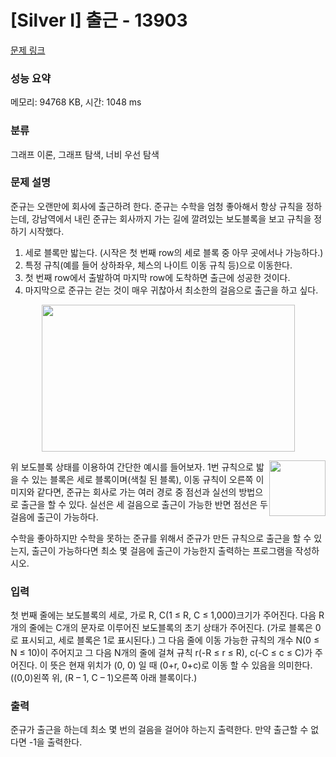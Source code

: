 # [Silver I] 출근 - 13903 

[문제 링크](https://www.acmicpc.net/problem/13903) 

### 성능 요약

메모리: 94768 KB, 시간: 1048 ms

### 분류

그래프 이론, 그래프 탐색, 너비 우선 탐색

### 문제 설명

<p>준규는 오랜만에 회사에 출근하려 한다. 준규는 수학을 엄청 좋아해서 항상 규칙을 정하는데, 강남역에서 내린 준규는 회사까지 가는 길에 깔려있는 보도블록을 보고 규칙을 정하기 시작했다.</p>

<ol>
	<li>세로 블록만 밟는다. (시작은 첫 번째 row의 세로 블록 중 아무 곳에서나 가능하다.)</li>
	<li>특정 규칙(예를 들어 상하좌우, 체스의 나이트 이동 규칙 등)으로 이동한다.</li>
	<li>첫 번째 row에서 출발하여 마지막 row에 도착하면 출근에 성공한 것이다.</li>
	<li>마지막으로 준규는 걷는 것이 매우 귀찮아서 최소한의 걸음으로 출근을 하고 싶다.</li>
</ol>

<p style="text-align:center"><img alt="" src="https://onlinejudgeimages.s3-ap-northeast-1.amazonaws.com/problem/13903/1.png" style="height:235px; width:405px"></p>

<p><img alt="" src="https://onlinejudgeimages.s3-ap-northeast-1.amazonaws.com/problem/13903/2.png" style="float:right; height:89px; width:90px">위 보도블록 상태를 이용하여 간단한 예시를 들어보자. 1번 규칙으로 밟을 수 있는 블록은 세로 블록이며(색칠 된 블록), 이동 규칙이 오른쪽 이미지와 같다면, 준규는 회사로 가는 여러 경로 중 점선과 실선의 방법으로 출근을 할 수 있다. 실선은 세 걸음으로 출근이 가능한 반면 점선은 두 걸음에 출근이 가능하다.</p>

<p>수학을 좋아하지만 수학을 못하는 준규를 위해서 준규가 만든 규칙으로 출근을 할 수 있는지, 출근이 가능하다면 최소 몇 걸음에 출근이 가능한지 출력하는 프로그램을 작성하시오.</p>

### 입력 

 <p>첫 번째 줄에는 보도블록의 세로, 가로 R, C(1 ≤ R, C ≤ 1,000)크기가 주어진다. 다음 R개의 줄에는 C개의 문자로 이루어진 보도블록의 초기 상태가 주어진다. (가로 블록은 0로 표시되고, 세로 블록은 1로 표시된다.) 그 다음 줄에 이동 가능한 규칙의 개수 N(0 ≤ N ≤ 10)이 주어지고 그 다음 N개의 줄에 걸쳐 규칙 r(-R ≤ r ≤ R), c(-C ≤ c ≤ C)가 주어진다. 이 뜻은 현재 위치가 (0, 0) 일 때 (0+r, 0+c)로 이동 할 수 있음을 의미한다. ((0,0)왼쪽 위, (R – 1, C – 1)오른쪽 아래 블록이다.)</p>

### 출력 

 <p>준규가 출근을 하는데 최소 몇 번의 걸음을 걸어야 하는지 출력한다. 만약 출근할 수 없다면 -1을 출력한다.</p>

